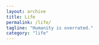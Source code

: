 ```yaml
---
layout: archive
title: Life
permalink: /life/
tagline: "Humanity is overrated."
category: "life"
---
```

